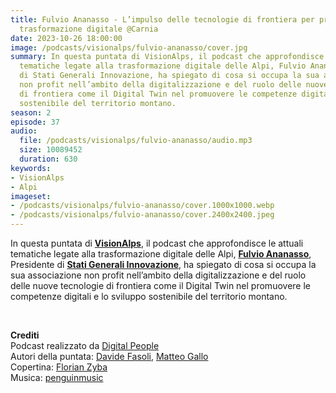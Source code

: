 ```yaml
---
title: Fulvio Ananasso - L’impulso delle tecnologie di frontiera per promuovere la
  trasformazione digitale @Carnia
date: 2023-10-26 18:00:00
image: /podcasts/visionalps/fulvio-ananasso/cover.jpg
summary: In questa puntata di VisionAlps, il podcast che approfondisce le attuali
  tematiche legate alla trasformazione digitale delle Alpi, Fulvio Ananasso, Presidente
  di Stati Generali Innovazione, ha spiegato di cosa si occupa la sua associazione
  non profit nell’ambito della digitalizzazione e del ruolo delle nuove tecnologie
  di frontiera come il Digital Twin nel promuovere le competenze digitali e lo sviluppo
  sostenibile del territorio montano.
season: 2
episode: 37
audio:
  file: /podcasts/visionalps/fulvio-ananasso/audio.mp3
  size: 10089452
  duration: 630
keywords:
- VisionAlps
- Alpi
imageset:
- /podcasts/visionalps/fulvio-ananasso/cover.1000x1000.webp
- /podcasts/visionalps/fulvio-ananasso/cover.2400x2400.jpeg
---
```


In questa puntata di **[VisionAlps](https://www.visionalps.com/)**, il podcast che approfondisce le attuali tematiche legate alla trasformazione digitale delle Alpi, **[Fulvio Ananasso](https://www.linkedin.com/in/fulvio-ananasso-483b4938/)**, Presidente di **[Stati Generali Innovazione](https://www.statigeneralinnovazione.it/)**, ha spiegato di cosa si occupa la sua associazione non profit nell’ambito della digitalizzazione e del ruolo delle nuove tecnologie di frontiera come il Digital Twin nel promuovere le competenze digitali e lo sviluppo sostenibile del territorio montano.

<br>

**Crediti**<br>
Podcast realizzato da [Digital People](https://w3id.org/digitalpeople)<br>
Autori della puntata: [Davide Fasoli](https://www.linkedin.com/in/davide-fasoli-2b3246179/), [Matteo Gallo](https://www.linkedin.com/in/matteo-gallo-4a5ab31a8/)<br>
Copertina: [Florian Zyba](https://www.linkedin.com/in/florian-zyba/)<br>
Musica: [penguinmusic](https://pixabay.com/users/penguinmusic-24940186/)